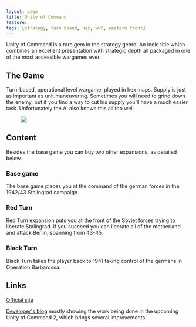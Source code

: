 ```yaml
---
layout: page
title: Unity of Command
feature: 
tags: [strategy, turn based, hex, ww2, eastern front]
---
```


Unity of Command is a rare gem in the strategy genre. An indie title which combines an excellent presentation with strategic depth all packaged in one of the most accessible wargames ever.

## The Game

Turn-based, operational level wargame, played in hex maps. Supply is just as important as unit maneuvering. Sometimes you will need to grind down the enemy, but if you find a way to cut his supply you'll have a much easier task. Unfortunately the AI also knows this all too well.

<figure class="">
    <a href="https://i.imgur.com/9Kd7zle.jpg"><img src="https://i.imgur.com/9Kd7zle.jpg"></a>
</figure>

## Content

Besides the base game you can buy two other expansions, as detailed below.

### Base game

The base game places you at the command of the german forces in the 1942/43 Stalingrad campaign.

### Red Turn

Red Turn expansion puts you at the front of the Soviet forces trying to liberate Stalingrad. If you succeed you can liberate all of the motherland and attack Berlin, spanning from 43-45.

### Black Turn

Black Turn takes the player back to 1941 taking control of the germans in Operation Barbarossa.

## Links

[Official site](https://unityofcommand.net/)

[Developer's blog](https://unityofcommand.net/blog/) mostly showing the work being done in the upcoming Unity of Command 2, which brings several improvements.
